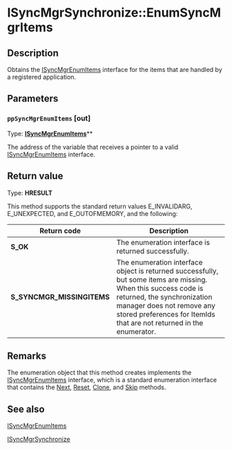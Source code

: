 # ISyncMgrSynchronize::EnumSyncMgrItems

## Description

Obtains the
[ISyncMgrEnumItems](https://learn.microsoft.com/windows/desktop/api/mobsync/nn-mobsync-isyncmgrenumitems) interface for the items that are handled by a registered application.

## Parameters

### `ppSyncMgrEnumItems` [out]

Type: **[ISyncMgrEnumItems](https://learn.microsoft.com/windows/desktop/api/mobsync/nn-mobsync-isyncmgrenumitems)****

The address of the variable that receives a pointer to a valid
[ISyncMgrEnumItems](https://learn.microsoft.com/windows/desktop/api/mobsync/nn-mobsync-isyncmgrenumitems) interface.

## Return value

Type: **HRESULT**

This method supports the standard return values E_INVALIDARG, E_UNEXPECTED, and E_OUTOFMEMORY, and the following:

| Return code | Description |
| --- | --- |
| **S_OK** | The enumeration interface is returned successfully. |
| **S_SYNCMGR_MISSINGITEMS** | The enumeration interface object is returned successfully, but some items are missing. When this success code is returned, the synchronization manager does not remove any stored preferences for ItemIds that are not returned in the enumerator. |

## Remarks

The enumeration object that this method creates implements the
[ISyncMgrEnumItems](https://learn.microsoft.com/windows/desktop/api/mobsync/nn-mobsync-isyncmgrenumitems) interface, which is a standard enumeration interface that contains the [Next](https://learn.microsoft.com/windows/desktop/api/mobsync/nf-mobsync-isyncmgrenumitems-next), [Reset](https://learn.microsoft.com/windows/desktop/api/mobsync/nf-mobsync-isyncmgrenumitems-reset), [Clone](https://learn.microsoft.com/windows/desktop/api/mobsync/nf-mobsync-isyncmgrenumitems-clone), and [Skip](https://learn.microsoft.com/windows/desktop/api/mobsync/nf-mobsync-isyncmgrenumitems-skip) methods.

## See also

[ISyncMgrEnumItems](https://learn.microsoft.com/windows/desktop/api/mobsync/nn-mobsync-isyncmgrenumitems)

[ISyncMgrSynchronize](https://learn.microsoft.com/windows/desktop/api/mobsync/nn-mobsync-isyncmgrsynchronize)
